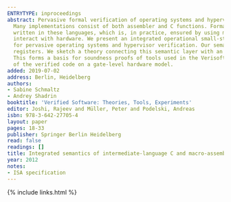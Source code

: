```yaml
---
ENTRYTYPE: inproceedings
abstract: Pervasive formal verification of operating systems and hypervisors is, due to their safety-critical aspects, a highly relevant area of research.
  Many implementations consist of both assembler and C functions. Formal verification of their correctness must consider the correct interaction of code
  written in these languages, which is, in practice, ensured by using matching application binary interfaces (ABIs). Also, these programs must be able to
  interact with hardware. We present an integrated operational small-step semantics model of intermediate-language C and Macro-Assembler code execution
  for pervasive operating systems and hypervisor verification. Our semantics is based on a compiler calling convention that defines callee- and caller-save
  registers. We sketch a theory connecting this semantic layer with an ISA-model executing the compiled code for use in a pervasive verification context.
  This forms a basis for soundness proofs of tools used in the VerisoftXT project and is a crucial step towards arguing formal correctness of execution
  of the verified code on a gate-level hardware model.
added: 2019-07-02
address: Berlin, Heidelberg
authors:
- Sabine Schmaltz
- Andrey Shadrin
booktitle: 'Verified Software: Theories, Tools, Experiments'
editor: Joshi, Rajeev and Müller, Peter and Podelski, Andreas
isbn: 978-3-642-27705-4
layout: paper
pages: 18-33
publisher: Springer Berlin Heidelberg
read: false
readings: []
title: Integrated semantics of intermediate-language C and macro-assembler for pervasive formal verification of operating systems and hypervisors from VerisoftXT
year: 2012
notes:
- ISA specification
---
```

{% include links.html %}
